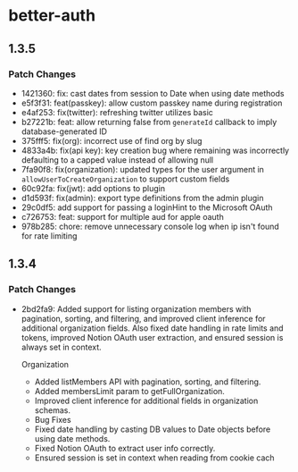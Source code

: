 # better-auth

## 1.3.5

### Patch Changes

- 1421360: fix: cast dates from session to Date when using date methods
- e5f3f31: feat(passkey): allow custom passkey name during registration
- e4af253: fix(twitter): refreshing twitter utilizes basic
- b27221b: feat: allow returning false from `generateId` callback to imply database-generated ID
- 375fff5: fix(org): incorrect use of find org by slug
- 4833a4b: fix(api key): key creation bug where remaining was incorrectly defaulting to a capped value instead of allowing null
- 7fa90f8: fix(organization): updated types for the user argument in `allowUserToCreateOrganization` to support custom fields
- 60c92fa: fix(jwt): add options to plugin
- d1d593f: fix(admin): export type definitions from the admin plugin
- 29c0df5: add support for passing a loginHint to the Microsoft OAuth
- c726753: feat: support for multiple aud for apple oauth
- 978b285: chore: remove unnecessary console log when ip isn't found for rate limiting

## 1.3.4

### Patch Changes

- 2bd2fa9: Added support for listing organization members with pagination, sorting, and filtering, and improved client inference for additional organization fields. Also fixed date handling in rate limits and tokens, improved Notion OAuth user extraction, and ensured session is always set in context.

  Organization

  - Added listMembers API with pagination, sorting, and filtering.
  - Added membersLimit param to getFullOrganization.
  - Improved client inference for additional fields in organization schemas.
  - Bug Fixes
  - Fixed date handling by casting DB values to Date objects before using date methods.
  - Fixed Notion OAuth to extract user info correctly.
  - Ensured session is set in context when reading from cookie cach
